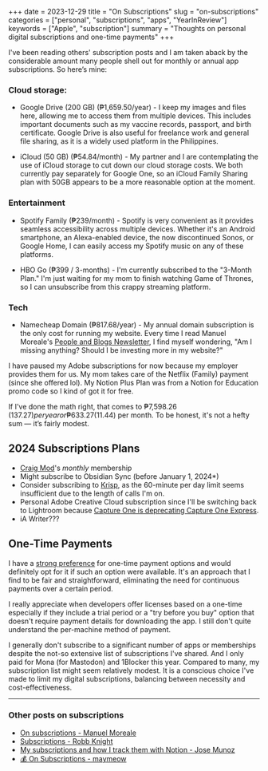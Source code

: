 +++
date = 2023-12-29
title = "On Subscriptions"
slug = "on-subscriptions"
categories = ["personal", "subscriptions", "apps", "YearInReview"]
keywords = ["Apple", "subscription"]
summary = "Thoughts on personal digital subscriptions and one-time payments"
+++

I've been reading others' subscription posts and I am taken aback by the considerable amount many people shell out for monthly or annual app subscriptions. So here’s mine:

### Cloud storage:

- Google Drive (200 GB) (₱1,659.50/year) - I keep my images and files here, allowing me to access them from multiple devices. This includes important documents such as my vaccine records, passport, and birth certificate. Google Drive is also useful for freelance work and general file sharing, as it is a widely used platform in the Philippines.

- iCloud (50 GB) (₱54.84/month) - My partner and I are contemplating the use of iCloud storage to cut down our cloud storage costs. We both currently pay separately for Google One, so an iCloud Family Sharing plan with 50GB appears to be a more reasonable option at the moment.

### Entertainment

- Spotify Family (₱239/month) - Spotify is very convenient as it provides seamless accessibility across multiple devices. Whether it's an Android smartphone, an Alexa-enabled device, the now discontinued Sonos, or Google Home, I can easily access my Spotify music on any of these platforms.

- HBO Go (₱399 / 3-months) - I'm currently subscribed to the "3-Month Plan." I'm just waiting for my mom to finish watching Game of Thrones, so I can unsubscribe from this crappy streaming platform.

### Tech

- Namecheap Domain (₱817.68/year) - My annual domain subscription is the only cost for running my website. Every time I read Manuel Moreale's [People and Blogs Newsletter](https://peopleandblogs.com/), I find myself wondering, "Am I missing anything? Should I be investing more in my website?"

I have paused my Adobe subscriptions for now because my employer provides them for us. My mom takes care of the Netflix (Family) payment (since she offered lol). My Notion Plus Plan was from a Notion for Education promo code so I kind of got it for free.

If I've done the math right, that comes to ₱7,598.26 ($137.27) per year or ₱633.27 ($11.44) per month. To be honest, it's not a hefty sum — it’s fairly modest.

## 2024 Subscriptions Plans

- [Craig Mod](https://craigmod.com/membership/)'s *monthly* membership
- Might subscribe to Obsidian Sync (before January 1, 2024*)
- Consider subscribing to [Krisp](https://krisp.ai/), as the 60-minute per day limit seems insufficient due to the length of calls I'm on.
- Personal Adobe Creative Cloud subscription since I'll be switching back to Lightroom because [Capture One is deprecating Capture One Express](https://support.captureone.com/hc/en-us/community/posts/15419149985309-Capture-One-Express-is-coming-to-an-end).
- iA Writer???

## One-Time Payments

I have a [strong preference](https://krabf.com/a-coffee-per-month/) for one-time payment options and would definitely opt for it if such an option were available. It's an approach that I find to be fair and straightforward, eliminating the need for continuous payments over a certain period.

I really appreciate when developers offer licenses based on a one-time especially if they include a trial period or a "try before you buy" option that doesn't require payment details for downloading the app. I still don't quite understand the per-machine method of payment.

I generally don't subscribe to a significant number of apps or memberships despite the not-so extensive list of subscriptions I've shared. And I only paid for Mona (for Mastodon) and 1Blocker this year. Compared to many, my subscription list might seem relatively modest. It is a conscious choice I've made to limit my digital subscriptions, balancing between necessity and cost-effectiveness.

<hr>

### Other posts on subscriptions

- [On subscriptions - Manuel Moreale](https://manuelmoreale.com/)
- [Subscriptions - Robb Knight](https://rknight.me/blog/subscriptions/)
- [My subscriptions and how I track them with Notion - Jose Munoz](https://www.josemunozmatos.com/blog/my-subscriptions-and-how-i-track-them-with-notion)
- [💰 On Subscriptions - maymeow](https://www.maymeow.com/posts/2023/11/on-subscriptions/)